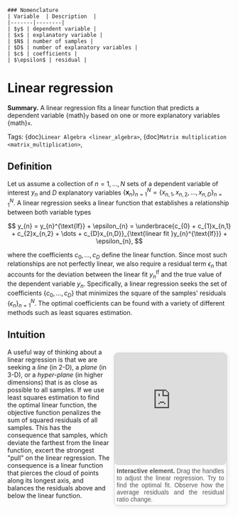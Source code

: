 ```{div} sticky-variable-table
### Nomenclature
| Variable  | Description  |
|-------|--------|
| $y$ | dependent variable |
| $x$ | explanatory variable |
| $N$ | number of samples |
| $D$ | number of explanatory variables |
| $c$ | coefficients |
| $\epsilon$ | residual |
```

# Linear regression

**Summary.** A linear regression fits a linear function that predicts a dependent variable {math}`y` based on one or more explanatory variables {math}`x`. 

Tags: {doc}`Linear Algebra <linear_algebra>`, {doc}`Matrix multiplication <matrix_multiplication>`, 

## Definition

Let us assume a collection of $n=1,\dots,N$ sets of a dependent variable of interest $y_{n}$ and $D$ explanatory variables $\{\boldsymbol{x}_{n}\}_{n=1}^{N}=\{x_{n,1},x_{n,2},\dots,x_{n,D}\}_{n=1}^{N}$. A linear regression seeks a linear function that establishes a relationship between both variable types

$$
y_{n} = y_{n}^{\text{lf}} + \epsilon_{n} = \underbrace{c_{0} + c_{1}x_{n,1} + c_{2}x_{n,2} + \dots + c_{D}x_{n,D}}_{\text{linear fit }y_{n}^{\text{lf}}} + \epsilon_{n},
$$

where the coefficients ${c_{0},\dots,c_{D}}$ define the linear function. Since most such relationships are not perfectly linear, we also require a residual term $\epsilon_{n}$ that accounts for the deviation between the linear fit $y_{n}^{\text{lf}}$ and the true value of the dependent variable $y_{n}$. Specifically, a linear regression seeks the set of coefficients $\{c_{0},\dots,c_{D}\}$ that minimizes the square of the samples' residuals $\{\epsilon_{n}\}_{n=1}^{N}$. The optimal coefficients can be found with a variety of different methods such as least squares estimation.

## Intuition

<div style="float: right; width: 50%; margin: 10px; border: 1px solid #ccc; border-radius: 8px; box-shadow: 2px 2px 10px rgba(0, 0, 0, 0.1);">
    <iframe src="https://maxramgraber.github.io/MASTER/main/_static/elements/linear_regression.html" style="width: 100%; aspect-ratio: 1 / 1; border: none; border-radius: 8px;"></iframe>
    <div style="text-align: justify; padding: 5px; font-size: 14px; font-family: Arial, sans-serif; color: #555;">
        <strong>Interactive element.</strong> Drag the handles to adjust the linear regression. Try to find the optimal fit. Observe how the average residuals and the residual ratio change.
    </div>
</div>

A useful way of thinking about a linear regression is that we are seeking a *line* (in 2-D), a *plane* (in 3-D), or a *hyper-plane* (in higher dimensions) that is as close as possible to all samples. If we use least squares estimation to find the optimal linear function, the objective function penalizes the sum of squared residuals of all samples. This has the consequence that samples, which deviate the farthest from the linear function, excert the strongest "pull" on the linear regression. The consequence is a linear function that pierces the cloud of points along its longest axis, and balances the residuals above and below the linear function.